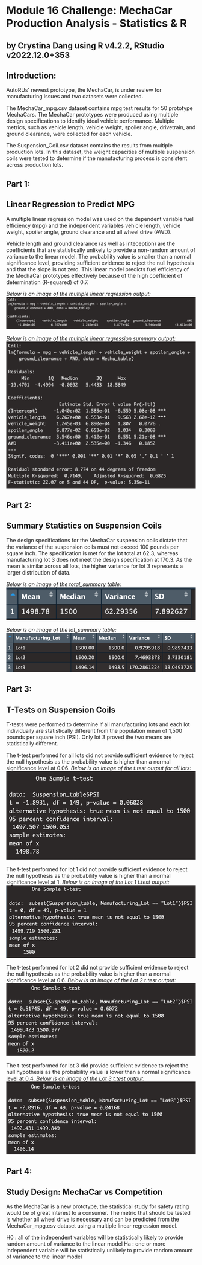 # Module 16 Challenge: MechaCar Production Analysis - Statistics & R
## by Crystina Dang using R v4.2.2, RStudio v2022.12.0+353

## Introduction:
AutoRUs' newest prototype, the MechaCar, is under review for manufacturing issues and two datasets were collected. 

The MechaCar_mpg.csv dataset contains mpg test results for 50 prototype MechaCars. The MechaCar prototypes were produced using multiple design specifications to identify ideal vehicle performance. Multiple metrics, such as vehicle length, vehicle weight, spoiler angle, drivetrain, and ground clearance, were collected for each vehicle. 

The Suspension_Coil.csv dataset contains the results from multiple production lots. In this dataset, the weight capacities of multiple suspension coils were tested to determine if the manufacturing process is consistent across production lots.


## Part 1:
## Linear Regression to Predict MPG
A multiple linear regression model was used on the dependent variable fuel efficiency (mpg) and the independent variables vehicle length, vehicle weight, spoiler angle, ground clearance and all wheel drive (AWD). 

Vehicle length and ground clearance (as well as inteception) are the coefficients that are statistically unlikely to provide a non-random amount of variance to the linear model. The probability value is smaller than a normal significance level, providing sufficient evidence to reject the null hypothesis and that the slope is not zero. This linear model predicts fuel efficiency of the MechaCar prototypes effectively because of the high coefficient of determination (R-squared) of 0.7.


*Below is an image of the multiple linear regression output:*
![This is an image](https://github.com/crystdang/MechaCar-Statistical-Analysis/blob/main/Images/linear_reg.png)

*Below is an image of the multiple linear regression summary output:*
![This is an image](https://github.com/crystdang/MechaCar-Statistical-Analysis/blob/main/Images/lr_summary.png)


## Part 2:
## Summary Statistics on Suspension Coils

The design specifications for the MechaCar suspension coils dictate that the variance of the suspension coils must not exceed 100 pounds per square inch. The specification is met for the lot total at 62.3, whereas manufacturing lot 3 does not meet the design specification at 170.3. As the mean is similar across all lots, the higher variance for lot 3 represents a larger distribution of data.

*Below is an image of the total_summary table:*
![This is an image](https://github.com/crystdang/MechaCar-Statistical-Analysis/blob/main/Images/PSI.png)

*Below is an image of the lot_summary table:*
![This is an image](https://github.com/crystdang/MechaCar-Statistical-Analysis/blob/main/Images/Lots.png)


## Part 3:
## T-Tests on Suspension Coils

T-tests were performed to determine if all manufacturing lots and each lot individually are statistically different from the population mean of 1,500 pounds per square inch (PSI). Only lot 3 proved the two means are statistically different.


The t-test performed for all lots did not provide sufficient evidence to reject the null hypothesis as the probability value is higher than a normal significance level at 0.06.
*Below is an image of the t.test output for all lots:*
![This is an image](https://github.com/crystdang/MechaCar-Statistical-Analysis/blob/main/Images/t.test_All.png)

The t-test performed for lot 1 did not provide sufficient evidence to reject the null hypothesis as the probability value is higher than a normal significance level at 1.
*Below is an image of the Lot 1 t.test output:*
![This is an image](https://github.com/crystdang/MechaCar-Statistical-Analysis/blob/main/Images/t.test_Lot1.png)

The t-test performed for lot 2 did not provide sufficient evidence to reject the null hypothesis as the probability value is higher than a normal significance level at 0.6.
*Below is an image of the Lot 2 t.test output:*
![This is an image](https://github.com/crystdang/MechaCar-Statistical-Analysis/blob/main/Images/t.test_Lot2.png)

The t-test performed for lot 3 did provide sufficient evidence to reject the null hypothesis as the probability value is lower than a normal significance level at 0.4.
*Below is an image of the Lot 3 t.test output:*
![This is an image](https://github.com/crystdang/MechaCar-Statistical-Analysis/blob/main/Images/t.test_Lot3.png)


## Part 4:
## Study Design: MechaCar vs Competition

As the MechaCar is a new prototype, the statistical study for safety rating would be of great interest to a consumer. The metric that should be tested is whether all wheel drive is necessary and can be predicted from the MechaCar_mpg.csv dataset using a multiple linear regression model.

H0 : all of the independent variables will be statistically likely to provide random amount of variance to the linear model
Ha : one or more independent variable will be statistically unlikely to provide random amount of variance to the linear model
